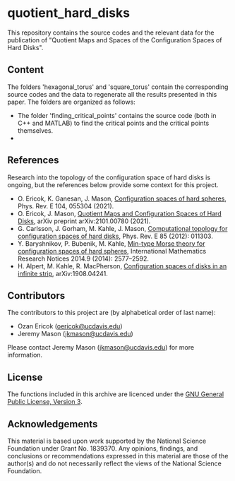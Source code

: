 # quotient_hard_disks
This repository contains the source codes and the relevant data for the publication of "Quotient Maps and Spaces of the Configuration Spaces of Hard Disks".

## **Content**
The folders 'hexagonal_torus' and 'square_torus' contain the corresponding source codes and the data to regenerate all the results presented in this paper. The folders are organized as follows:

- The folder 'finding_critical_points' contains the source code (both in C++ and MATLAB) to find the critical points and the critical points themselves. 
- 

## **References**
Research into the topology of the configuration space of hard disks is ongoing, but the references below provide some context for this project.

- O. Ericok, K. Ganesan, J. Mason, [Configuration spaces of hard spheres](https://doi.org/10.1103/PhysRevE.104.055304), Phys. Rev. E 104, 055304 (2021).
- O. Ericok, J. Mason, [Quotient Maps and Configuration Spaces of Hard Disks](https://arxiv.org/abs/2101.00780), arXiv preprint arXiv:2101.00780 (2021).
- G. Carlsson, J. Gorham, M. Kahle, J. Mason, [Computational topology for configuration spaces of hard disks](https://doi.org/10.1103/PhysRevE.85.011303), Phys. Rev. E 85 (2012): 011303.
- Y. Baryshnikov, P. Bubenik, M. Kahle, [Min-type Morse theory for configuration spaces of hard spheres](https://doi.org/10.1093/imrn/rnt012), International Mathematics Research Notices 2014.9 (2014): 2577–2592.
- H. Alpert, M. Kahle, R. MacPherson, [Configuration spaces of disks in an infinite strip](https://arxiv.org/abs/1908.04241), arXiv:1908.04241.

## **Contributors**
The contributors to this project are (by alphabetical order of last name):

- Ozan Ericok (oericok@ucdavis.edu)
- Jeremy Mason (jkmason@ucdavis.edu)

Please contact Jeremy Mason (jkmason@ucdavis.edu) for more information.

## **License**
The functions included in this archive are licenced under the [GNU General
Public License, Version 3](https://www.gnu.org/licenses/gpl-3.0.en.html).

## **Acknowledgements**
This material is based upon work supported by the National Science Foundation under Grant No. 1839370. Any opinions, findings, and conclusions or recommendations expressed in this material are those of the author(s) and do not necessarily reflect the views of the National Science Foundation.
